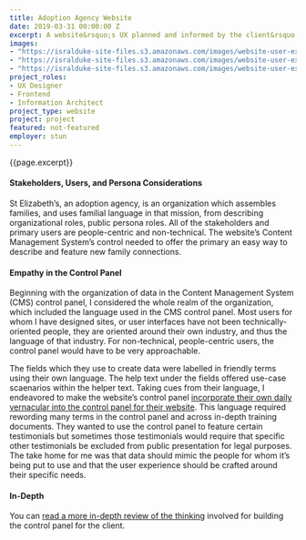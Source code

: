 ```yaml
---
title: Adoption Agency Website
date: 2019-03-31 00:00:00 Z
excerpt: A website&rsquo;s UX planned and informed by the client&rsquo;s internal culture and workflow needs.
images:
- "https://isralduke-site-files.s3.amazonaws.com/images/website-user-experience-st-elizabeth-stun-design-isral-duke-1.jpg"
- "https://isralduke-site-files.s3.amazonaws.com/images/website-user-experience-st-elizabeth-stun-design-isral-duke-2.jpg"
- "https://isralduke-site-files.s3.amazonaws.com/images/website-user-experience-st-elizabeth-stun-design-isral-duke-3.jpg"
project_roles:
- UX Designer
- Frontend
- Information Architect
project_type: website
project: project
featured: not-featured
employer: stun
---
```

<p class="lead">{{page.excerpt}}</p>
<h4>Stakeholders, Users, and Persona Considerations</h4>
<p>St Elizabeth’s, an adoption agency, is an organization which assembles families, and uses familial language in that mission, from describing organizational roles, public persona roles. All of the stakeholders and primary users are people-centric and non-technical. The website’s Content Management System’s control needed to offer the primary an easy way to describe and feature new family connections.
</p>
<h4>Empathy in the Control Panel</h4>
<p>Beginning with the organization of data in the Content Management System (CMS) control panel, I considered the whole realm of the organization, which included the language used in the CMS control panel. Most users for whom I have designed sites, or user interfaces have not been technically-oriented people, they are oriented around their own industry, and thus the language of that industry. For non-technical, people-centric users, the control panel would have to be very approachable.
</p>
<p>The fields which they use to create data were labelled in friendly terms using their own language. The help text under the fields offered use-case scaenarios within the helper text. Taking cues from their language, I endeavored to make the website’s control panel <a href="https://medium.com/@isralcduke/empathy-or-control-issues-b36ebc82058f" target="_blank">incorporate their own daily vernacular into the control panel for their website</a>. This language required rewording many terms in the control panel and across in-depth training documents. They wanted to use the control panel to feature certain testimonials but sometimes those testimonials would require that specific other testimonials be excluded from public presentation for legal purposes. The take home for me was that data should mimic the people for whom it’s being put to use and that the user experience should be crafted around their specific needs.
</p>
<h4>In-Depth</h4>
<p>You can <a href="/articles/empathy-control-panel" target="_blank">read a more in-depth review of the thinking</a> involved for building the control panel for the client.
</p>